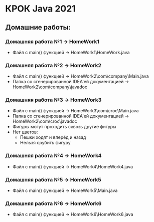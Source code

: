 # КРОК Java 2021

## Домашние работы:
### Домашняя работа №1 -> HomeWork1
- Файл с main() функцией -> HomeWork1\HomeWork.java

### Домашняя работа №2 -> HomeWork2
- Файл с main() функцией -> HomeWork2\сom\company\Main.java
- Папка со сгенерированной IDEA'ей документацией -> HomeWork2\сom\company\javadoc

### Домашняя работа №3 -> HomeWork3
- Файл с main() функцией -> HomeWork3\сom\croc\Main.java
- Папка со сгенерированной IDEA'ей документацией -> HomeWork2\сom\croc\javadoc
- Фигуры могут проходить сквозь другие фигуры
- Нет цветов:
  - Пешки ходят и вперёд и назад
  - Нельзя срубить фигуру

### Домашняя работа №4 -> HomeWork4
- Файл с main() функцией -> HomeWork4\HomeWork4.java

### Домашняя работа №5 -> HomeWork5
- Файл с main() функцией -> HomeWork5\Main.java

### Домашняя работа №6 -> HomeWork6
- Файл с main() функцией -> HomeWork6\HomeWork6.java
